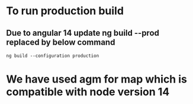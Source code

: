 # To run production build 
## Due to angular 14 update ng build --prod replaced by below command
`ng build --configuration production`



# We have used agm for map which is compatible with node version 14
